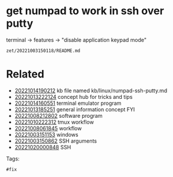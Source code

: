 # get numpad to work in ssh over putty
terminal -> features -> "disable application keypad mode"

` zet/20221003150118/README.md `

# Related

- [20221014190212](/zet/20221014190212/README.md) kb file named kb/linux/numpad-ssh-putty.md
- [20221013222124](/zet/20221013222124/README.md) concept hub for tricks and tips
- [20221014160551](/zet/20221014160551/README.md) terminal emulator program
- [20221013185251](/zet/20221013185251/README.md) general information concept FYI
- [20221008212802](/zet/20221008212802/README.md) software program
- [20221010222312](/zet/20221010222312/README.md) tmux workflow
- [20221008061845](/zet/20221008061845/README.md) workflow
- [20221003151153](/zet/20221003151153/README.md) windows
- [20221003150862](/zet/20221003150862/README.md) SSH arguments
- [20221020000848](/zet/20221020000848/README.md) SSH

Tags:

    #fix

